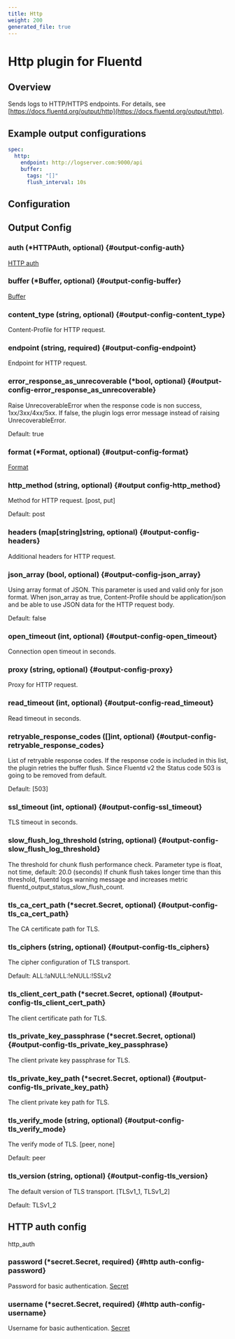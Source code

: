 ```yaml
---
title: Http
weight: 200
generated_file: true
---
```


# Http plugin for Fluentd
## Overview

Sends logs to HTTP/HTTPS endpoints. For details, see [https://docs.fluentd.org/output/http](https://docs.fluentd.org/output/http).

## Example output configurations

```yaml
spec:
  http:
    endpoint: http://logserver.com:9000/api
    buffer:
      tags: "[]"
      flush_interval: 10s
```


## Configuration
## Output Config

### auth (*HTTPAuth, optional) {#output-config-auth}

[HTTP auth](#http-auth-config) 


### buffer (*Buffer, optional) {#output-config-buffer}

[Buffer](../buffer/) 


### content_type (string, optional) {#output-config-content_type}

Content-Profile for HTTP request. 


### endpoint (string, required) {#output-config-endpoint}

Endpoint for HTTP request. 


### error_response_as_unrecoverable (*bool, optional) {#output-config-error_response_as_unrecoverable}

Raise UnrecoverableError when the response code is non success, 1xx/3xx/4xx/5xx. If false, the plugin logs error message instead of raising UnrecoverableError.

Default: true

### format (*Format, optional) {#output-config-format}

[Format](../format/) 


### http_method (string, optional) {#output config-http_method}

Method for HTTP request. [post, put]

Default: post

### headers (map[string]string, optional) {#output-config-headers}

Additional headers for HTTP request. 


### json_array (bool, optional) {#output-config-json_array}

Using array format of JSON. This parameter is used and valid only for json format. When json_array as true, Content-Profile should be application/json and be able to use JSON data for the HTTP request body.

Default: false

### open_timeout (int, optional) {#output-config-open_timeout}

Connection open timeout in seconds. 


### proxy (string, optional) {#output-config-proxy}

Proxy for HTTP request. 


### read_timeout (int, optional) {#output-config-read_timeout}

Read timeout in seconds. 


### retryable_response_codes ([]int, optional) {#output-config-retryable_response_codes}

List of retryable response codes. If the response code is included in this list, the plugin retries the buffer flush. Since Fluentd v2 the Status code 503 is going to be removed from default.

Default: [503]

### ssl_timeout (int, optional) {#output-config-ssl_timeout}

TLS timeout in seconds. 


### slow_flush_log_threshold (string, optional) {#output-config-slow_flush_log_threshold}

The threshold for chunk flush performance check. Parameter type is float, not time, default: 20.0 (seconds) If chunk flush takes longer time than this threshold, fluentd logs warning message and increases metric fluentd_output_status_slow_flush_count. 


### tls_ca_cert_path (*secret.Secret, optional) {#output-config-tls_ca_cert_path}

The CA certificate path for TLS. 

### tls_ciphers (string, optional) {#output-config-tls_ciphers}

The cipher configuration of TLS transport.

Default: ALL:!aNULL:!eNULL:!SSLv2

### tls_client_cert_path (*secret.Secret, optional) {#output-config-tls_client_cert_path}

The client certificate path for TLS. 


### tls_private_key_passphrase (*secret.Secret, optional) {#output-config-tls_private_key_passphrase}

The client private key passphrase for TLS. 

### tls_private_key_path (*secret.Secret, optional) {#output-config-tls_private_key_path}

The client private key path for TLS. 


### tls_verify_mode (string, optional) {#output-config-tls_verify_mode}

The verify mode of TLS. [peer, none]

Default: peer

### tls_version (string, optional) {#output-config-tls_version}

The default version of TLS transport. [TLSv1_1, TLSv1_2]

Default: TLSv1_2


## HTTP auth config

http_auth

### password (*secret.Secret, required) {#http auth-config-password}

Password for basic authentication. [Secret](../secret/) 


### username (*secret.Secret, required) {#http auth-config-username}

Username for basic authentication. [Secret](../secret/) 



